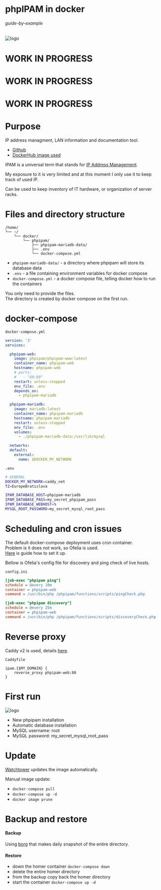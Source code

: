 # phpIPAM in docker

###### guide-by-example

![logo](https://i.imgur.com/GrWPooR.png)

# WORK IN PROGRESS
# WORK IN PROGRESS
# WORK IN PROGRESS

# Purpose

IP address managment, LAN information and documentation tool.


* [Github](https://github.com/phpipam/phpipam)
* [DockerHub image used](https://hub.docker.com/r/phpipam/phpipam-www)

IPAM is a universal term that stands for
[IP Address Management](https://en.wikipedia.org/wiki/IP_address_management).<br>

My exposure to it is very limited and at this moment 
I only use it to keep track of used IP.

Can be used to keep inventory of IT hardware, or organization of server racks.


# Files and directory structure

```
/home/
└── ~/
    └── docker/
        └── phpipam/
            ├── phpipam-mariadb-data/
            ├── .env
            └── docker-compose.yml
```

* `phpipam-mariadb-data/` - a directory where phpipam will store its database data
* `.env` - a file containing environment variables for docker compose
* `docker-compose.yml` - a docker compose file, telling docker how to run the containers

You only need to provide the files.<br>
The directory is created by docker compose on the first run.

# docker-compose

`docker-compose.yml`
```yml
version: '3'
services:

  phpipam-web:
    image: phpipam/phpipam-www:latest
    container_name: phpipam-web
    hostname: phpipam-web
    # ports:
    #   - "80:80"
    restart: unless-stopped
    env_file: .env
    depends_on:
      - phpipam-mariadb

  phpipam-mariadb:
    image: mariadb:latest
    container_name: phpipam-mariadb
    hostname: phpipam-mariadb
    restart: unless-stopped
    env_file: .env
    volumes:
      - ./phpipam-mariadb-data:/var/lib/mysql

  networks:
  default:
    external:
      name: $DOCKER_MY_NETWORK
```

`.env`
```bash
# GENERAL
DOCKER_MY_NETWORK=caddy_net
TZ=EuropeBratislava

IPAM_DATABASE_HOST=phpipam-mariadb
IPAM_DATABASE_PASS=my_secret_phpipam_pass
IPAM_DATABASE_WEBHOST=%
MYSQL_ROOT_PASSWORD=my_secret_mysql_root_pass
```

# Scheduling and cron issues

The default docker-compose deployment uses cron container.<br>
Problem is it does not work, so Ofelia is used.<br>
[Here](https://github.com/DoTheEvo/selfhosted-apps-docker/tree/master/ofelia)
is guide how to set it up.

Bellow is Ofelia's config file for discovery and ping check of live hosts.

`config.ini`
```ini
[job-exec "phpipam ping"]
schedule = @every 10m
container = phpipam-web
command = /usr/bin/php /phpipam/functions/scripts/pingCheck.php

[job-exec "phpipam discovery"]
schedule = @every 25m
container = phpipam-web
command = /usr/bin/php /phpipam/functions/scripts/discoveryCheck.php
```

# Reverse proxy

Caddy v2 is used, details
[here](https://github.com/DoTheEvo/selfhosted-apps-docker/tree/master/caddy_v2).</br>

`Caddyfile`
```
ipam.{$MY_DOMAIN} {
    reverse_proxy phpipam-web:80
}
```

# First run

![logo](https://i.imgur.com/W7YhwqK.jpg)


* New phpipam installation
* Automatic database installation
* MySQL username: root
* MySQL password: my_secret_mysql_root_pass

# Update

[Watchtower](https://github.com/DoTheEvo/selfhosted-apps-docker/tree/master/watchtower)
updates the image automatically.

Manual image update:

- `docker-compose pull`<br>
- `docker-compose up -d`<br>
- `docker image prune`

# Backup and restore

#### Backup

Using [borg](https://github.com/DoTheEvo/selfhosted-apps-docker/tree/master/borg_backup)
that makes daily snapshot of the entire directory.
  
#### Restore

* down the homer container `docker-compose down`<br>
* delete the entire homer directory<br>
* from the backup copy back the homer directory<br>
* start the container `docker-compose up -d`
